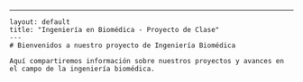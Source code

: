 ---
    layout: default
    title: "Ingeniería en Biomédica - Proyecto de Clase"
    ---
    # Bienvenidos a nuestro proyecto de Ingeniería Biomédica

    Aquí compartiremos información sobre nuestros proyectos y avances en el campo de la ingeniería biomédica.
